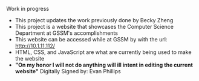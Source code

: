 Work in progress

- This project updates the work previously done by Becky Zheng
- This project is a website that showcases the Computer Science Department at GSSM's accomplishments
- This website can be accessed while at GSSM by with the url: http://10.1.11.112/
- HTML, CSS, and JavaScript are what are currently being used to make the website
- **"On my honor I will not do anything will ill intent in editing the current website"** Digitally Signed by: Evan Phillips
